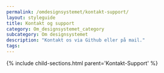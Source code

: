 ```yaml
---
permalink: /omdesignsystemet/kontakt-support/
layout: styleguide
title: Kontakt og support
category: Om_designsystemet_category
subcategory: Om designsystemet
description: "Kontakt os via Github eller på mail."
tags:
---   
```

{% include child-sections.html parent='Kontakt-Support' %}
